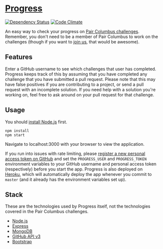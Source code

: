 # [Progress](http://challengeprogress.herokuapp.com/)
[![Dependency Status](https://gemnasium.com/paircolumbus/progress.svg)](https://gemnasium.com/paircolumbus/progress)
[![Code Climate](https://codeclimate.com/github/paircolumbus/progress/badges/gpa.svg)](https://codeclimate.com/github/paircolumbus/progress)

An easy way to check your progress on [Pair Columbus challenges](https://github.com/paircolumbus/Welcome/blob/master/ChallengeGuide.md). Remember, you don't need to be a member of Pair Columbus to work on the challenges (though if you want to [join us](http://paircolumbus.org/), that would be awesome).

## Features
Enter a GitHub username to see which challenges that user has completed. Progress keeps track of this by assuming that you have completed any challenge that you have submitted a pull request. Please note that this may have false positives if you are contributing to a project, or send a pull request with an incomplete solution. If you need help with a solution you're working on, feel free to ask around on your pull request for that challenge.

## Usage
You should [install Node.js](http://nodejs.org/download/) first.
```shell
npm install
npm start
```
Navigate to localhost:3000 with your browser to view the application.

If you run into issues with rate limiting, please [register a new personal access token on GitHub](https://github.com/settings/tokens/new) and set the `PROGRESS_USER` and `PROGRESS_TOKEN` environment variables to your GitHub username and personal access token (respectively) before you start the app.
Progress is also deployed on [Heroku](https://www.heroku.com/), which will automatically deploy the app whenever you commit to `master` (and it already has the environment variables set up).

## Stack
These are the technologies used by Progress itself, not the technologies covered in the Pair Columbus challenges.
- [Node.js](http://nodejs.org/)
- [Express](http://expressjs.com/)
- [MongoDB](http://www.mongodb.org/)
- [GitHub API v3](https://developer.github.com/v3/)
- [Bootstrap](http://getbootstrap.com/)
